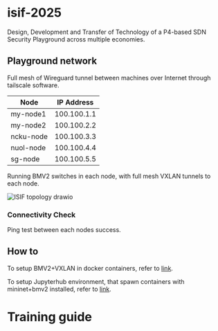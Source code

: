 # isif-2025
Design, Development and Transfer of Technology of a P4-based SDN Security Playground across multiple economies.

## Playground network

Full mesh of Wireguard tunnel between machines over Internet through tailscale software.

| Node  | IP Address |
| ------------- | ------------- |
| my-node1  | 100.100.1.1  |
| my-node2  | 100.100.2.2  |
| ncku-node  | 100.100.3.3  |
| nuol-node  | 100.100.4.4  |
| sg-node | 100.100.5.5  |

Running BMV2 switches in each node, with full mesh VXLAN tunnels to each node.

![ISIF topology drawio](https://github.com/user-attachments/assets/c8f98b78-2623-4f63-8a4a-c25095be908c)

### Connectivity Check
Ping test between each nodes success.

## How to

To setup BMV2+VXLAN in docker containers, refer to [link](https://github.com/um-fsktm/isif-2025/tree/main/BMV2-VXLAN-setup).

To setup Jupyterhub environment, that spawn containers with mininet+bmv2 installed, refer to [link](https://github.com/um-fsktm/isif-2025/tree/main/multi-user-jupyterhub).

# Training guide
